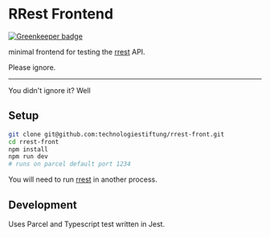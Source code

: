 # RRest Frontend

[![Greenkeeper badge](https://badges.greenkeeper.io/technologiestiftung/rrest-front.svg)](https://greenkeeper.io/)

minimal frontend for testing the [rrest](https://github.com/technologiestiftung/rrest) API.

Please ignore.

-----

You didn't ignore it? Well

## Setup

```bash
git clone git@github.com:technologiestiftung/rrest-front.git
cd rrest-front
npm install
npm run dev
# runs on parcel default port 1234
```

You will need to run [rrest](https://github.com/technologiestiftung/rrest) in another process.  

## Development

Uses Parcel and Typescript test written in Jest.  
